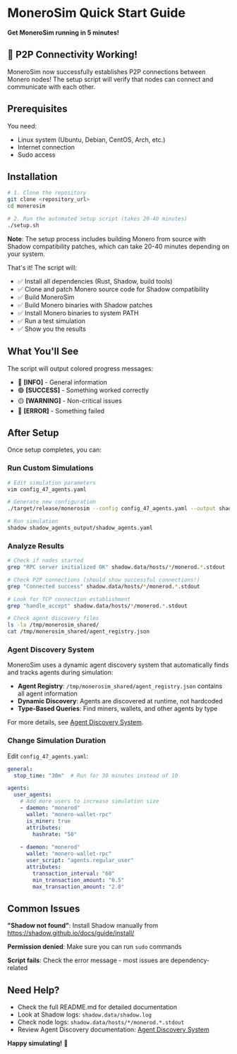 # MoneroSim Quick Start Guide

**Get MoneroSim running in 5 minutes!**

## 🎉 P2P Connectivity Working!

MoneroSim now successfully establishes P2P connections between Monero nodes! The setup script will verify that nodes can connect and communicate with each other.

## Prerequisites

You need:
- Linux system (Ubuntu, Debian, CentOS, Arch, etc.)
- Internet connection
- Sudo access

## Installation

```bash
# 1. Clone the repository
git clone <repository_url>
cd monerosim

# 2. Run the automated setup script (takes 20-40 minutes)
./setup.sh
```

**Note**: The setup process includes building Monero from source with Shadow compatibility patches, which can take 20-40 minutes depending on your system.

That's it! The script will:
- ✅ Install all dependencies (Rust, Shadow, build tools)
- ✅ Clone and patch Monero source code for Shadow compatibility
- ✅ Build MoneroSim
- ✅ Build Monero binaries with Shadow patches
- ✅ Install Monero binaries to system PATH
- ✅ Run a test simulation
- ✅ Show you the results

## What You'll See

The script will output colored progress messages:
- 🔵 **[INFO]** - General information
- 🟢 **[SUCCESS]** - Something worked correctly
- 🟡 **[WARNING]** - Non-critical issues
- 🔴 **[ERROR]** - Something failed

## After Setup

Once setup completes, you can:

### Run Custom Simulations

```bash
# Edit simulation parameters
vim config_47_agents.yaml

# Generate new configuration
./target/release/monerosim --config config_47_agents.yaml --output shadow_agents_output

# Run simulation
shadow shadow_agents_output/shadow_agents.yaml
```

### Analyze Results

```bash
# Check if nodes started
grep "RPC server initialized OK" shadow.data/hosts/*/monerod.*.stdout

# Check P2P connections (should show successful connections!)
grep "Connected success" shadow.data/hosts/*/monerod.*.stdout

# Look for TCP connection establishment
grep "handle_accept" shadow.data/hosts/*/monerod.*.stdout

# Check agent discovery files
ls -la /tmp/monerosim_shared/
cat /tmp/monerosim_shared/agent_registry.json
```

### Agent Discovery System

MoneroSim uses a dynamic agent discovery system that automatically finds and tracks agents during simulation:

- **Agent Registry**: `/tmp/monerosim_shared/agent_registry.json` contains all agent information
- **Dynamic Discovery**: Agents are discovered at runtime, not hardcoded
- **Type-Based Queries**: Find miners, wallets, and other agents by type

For more details, see [Agent Discovery System](agents/README_agent_discovery.md).

### Change Simulation Duration

Edit `config_47_agents.yaml`:
```yaml
general:
  stop_time: "30m"  # Run for 30 minutes instead of 10

agents:
  user_agents:
    # Add more users to increase simulation size
    - daemon: "monerod"
      wallet: "monero-wallet-rpc"
      is_miner: true
      attributes:
        hashrate: "50"
    
    - daemon: "monerod"
      wallet: "monero-wallet-rpc"
      user_script: "agents.regular_user"
      attributes:
        transaction_interval: "60"
        min_transaction_amount: "0.5"
        max_transaction_amount: "2.0"
```

## Common Issues

**"Shadow not found"**: Install Shadow manually from https://shadow.github.io/docs/guide/install/

**Permission denied**: Make sure you can run `sudo` commands

**Script fails**: Check the error message - most issues are dependency-related

## Need Help?

- Check the full README.md for detailed documentation
- Look at Shadow logs: `shadow.data/shadow.log`
- Check node logs: `shadow.data/hosts/*/monerod.*.stdout`
- Review Agent Discovery documentation: [Agent Discovery System](agents/README_agent_discovery.md)

**Happy simulating!** 🚀